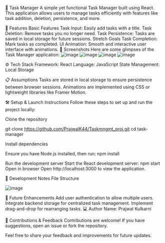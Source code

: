 📝 Task Manager
A simple yet functional Task Manager built using React. This application allows users to manage tasks efficiently with features like task addition, deletion, persistence, and more.

🚀 Features
Basic Features
Task Input: Easily add tasks with a title.
Task Deletion: Remove tasks you no longer need.
Task Persistence: Tasks are saved in local storage for future sessions.
Stretch Goals
Task Completion: Mark tasks as completed.
UI Animation: Smooth and interactive user interface with animations.
🎨 Screenshots
Here are some glimpses of the Task Manager application:
![image](https://github.com/user-attachments/assets/bc1bd1e6-280e-4c43-b44d-000b831659f3)
![image](https://github.com/user-attachments/assets/715ee061-f5e8-4e85-927d-a665970aa24b)
![image](https://github.com/user-attachments/assets/4d6367a8-2343-4fe2-851a-7b964a926263)
![image](https://github.com/user-attachments/assets/c7f5c8f6-c2d7-4802-8971-aa572ead070d)

⚙️ Tech Stack
Framework: React
Language: JavaScript
State Management: Local Storage

📋 Assumptions
Tasks are stored in local storage to ensure persistence between browser sessions.
Animations are implemented using CSS or lightweight libraries like Framer Motion.

🛠️ Setup & Launch Instructions
Follow these steps to set up and run the project locally:

Clone the repository

git clone https://github.com/PrajwalK44/Taskmngmt_proj.git
cd task-manager

Install dependencies

Ensure you have Node.js installed, then run:
npm install

Run the development server
Start the React development server:
npm start
Open in browser
Open http://localhost:3000 to view the application.

📜 Development Notes
File Structure

![image](https://github.com/user-attachments/assets/88168a11-f9a0-44ce-9e39-c18be0f39cfd)

🧾 Future Enhancements
Add user authentication to allow multiple users.
Integrate backend storage for centralized task management.
Implement drag-and-drop for rearranging tasks.
💻 Author
Name: Prajwal Kulkarni

🌟 Contributions & Feedback
Contributions are welcome! If you have suggestions, open an issue or fork the repository.

Feel free to share your feedback and improvements for future updates.
